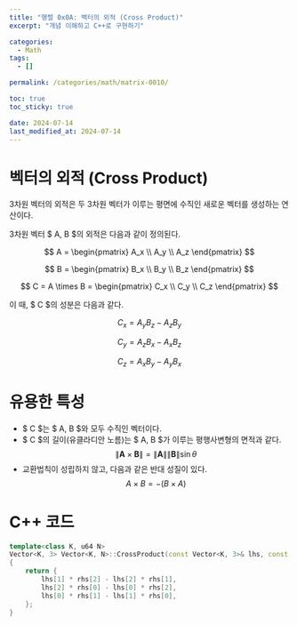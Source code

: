 ```yaml
---
title: "행렬 0x0A: 벡터의 외적 (Cross Product)"
excerpt: "개념 이해하고 C++로 구현하기"

categories:
  - Math
tags:
  - []

permalink: /categories/math/matrix-0010/

toc: true
toc_sticky: true

date: 2024-07-14
last_modified_at: 2024-07-14
---
```


# 벡터의 외적 (Cross Product)
3차원 벡터의 외적은 두 3차원 벡터가 이루는 평면에 수직인 새로운 벡터를 생성하는 연산이다.

3차원 벡터 $ A, B $의 외적은 다음과 같이 정의된다.

$$
A = \begin{pmatrix} A_x \\ A_y \\ A_z \end{pmatrix}
$$

$$
B = \begin{pmatrix} B_x \\ B_y \\ B_z \end{pmatrix}
$$

$$
C = A \times B = \begin{pmatrix} C_x \\ C_y \\ C_z \end{pmatrix}
$$

이 때, $ C $의 성분은 다음과 같다.

$$
C_x = A_y B_z - A_z B_y
$$

$$
C_y = A_z B_x - A_x B_z
$$

$$
C_z = A_x B_y - A_y B_x
$$


# 유용한 특성

- $ C $는 $ A, B $와 모두 수직인 벡터이다.
- $ C $의 길이(유클라디안 노름)는 $ A, B $가 이루는 평행사변형의 면적과 같다.
$$
\|\mathbf{A} \times \mathbf{B}\| = \|\mathbf{A}\| \|\mathbf{B}\| \sin \theta
$$
- 교환법칙이 성립하지 않고, 다음과 같은 반대 성질이 있다.
$$
A \times B = -(B \times A)
$$


# C++ 코드

```cpp
template<class K, u64 N>
Vector<K, 3> Vector<K, N>::CrossProduct(const Vector<K, 3>& lhs, const Vector<K, 3>& rhs)
{
    return {
        lhs[1] * rhs[2] - lhs[2] * rhs[1],
        lhs[2] * rhs[0] - lhs[0] * rhs[2],
        lhs[0] * rhs[1] - lhs[1] * rhs[0],
    };
}
```